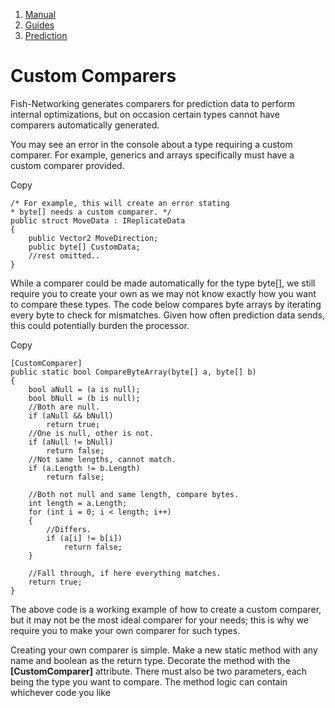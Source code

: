 1.  [Manual](/docs/manual)
3.  [Guides](/docs/manual/guides)
5.  [Prediction](/docs/manual/guides/prediction)

# Custom Comparers

Fish-Networking generates comparers for prediction data to perform internal optimizations, but on occasion certain types cannot have comparers automatically generated.

You may see an error in the console about a type requiring a custom comparer. For example, generics and arrays specifically must have a custom comparer provided.

Copy

    /* For example, this will create an error stating
    * byte[] needs a custom comparer. */
    public struct MoveData : IReplicateData
    {
        public Vector2 MoveDirection;
        public byte[] CustomData;
        //rest omitted..
    }

While a comparer could be made automatically for the type byte\[\], we still require you to create your own as we may not know exactly how you want to compare these types. The code below compares byte arrays by iterating every byte to check for mismatches. Given how often prediction data sends, this could potentially burden the processor.

Copy

    [CustomComparer]
    public static bool CompareByteArray(byte[] a, byte[] b)
    {
        bool aNull = (a is null);
        bool bNull = (b is null);
        //Both are null.
        if (aNull && bNull)
            return true;
        //One is null, other is not.
        if (aNull != bNull)
            return false;
        //Not same lengths, cannot match.
        if (a.Length != b.Length)
            return false;
    ​
        //Both not null and same length, compare bytes.
        int length = a.Length;
        for (int i = 0; i < length; i++)
        {
            //Differs.
            if (a[i] != b[i])
                return false;
        }
    ​
        //Fall through, if here everything matches.
        return true;
    }

The above code is a working example of how to create a custom comparer, but it may not be the most ideal comparer for your needs; this is why we require you to make your own comparer for such types.

Creating your own comparer is simple. Make a new static method with any name and boolean as the return type. Decorate the method with the **\[CustomComparer\]** attribute. There must also be two parameters, each being the type you want to compare. The method logic can contain whichever code you like